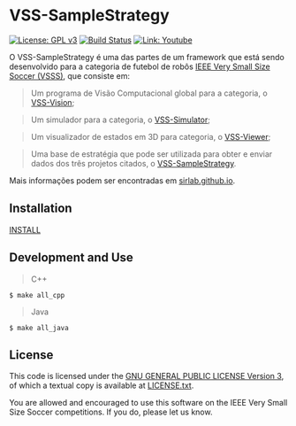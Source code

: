 VSS-SampleStrategy
==================
[![License: GPL v3](https://img.shields.io/badge/License-GPL%20v3-blue.svg)][gpl3]
[![Build Status](https://travis-ci.org/SIRLab/VSS-SampleStrategy.svg?branch=master)][travis]
[![Link: Youtube](https://img.shields.io/badge/Link-Youtube-red.svg)][youtube]

O VSS-SampleStrategy é uma das partes de um framework que está sendo desenvolvido para a categoria de futebol de robôs [IEEE Very Small Size Soccer (VSSS)][vss], que consiste em:

> Um programa de Visão Computacional global para a categoria, o [VSS-Vision][vss-vision];

> Um simulador para a categoria, o [VSS-Simulator][vss-simulator];

> Um visualizador de estados em 3D para categoria, o [VSS-Viewer][vss-viewer];

> Uma base de estratégia que pode ser utilizada para obter e enviar dados dos três projetos citados, o [VSS-SampleStrategy][vss-sample].


Mais informações podem ser encontradas em [sirlab.github.io][sirlab_site].


Installation
------------
[INSTALL][install]


Development and Use
-------------------
> C++ 

```
$ make all_cpp
```
> Java 

```
$ make all_java
```

License
-------

This code is licensed under the [GNU GENERAL PUBLIC LICENSE Version 3][gpl3], of which a textual copy is available at [LICENSE.txt](LICENSE.txt).

You are allowed and encouraged to use this software on the IEEE Very Small Size Soccer competitions.  If you do, please let us know.

[gpl3]: http://www.gnu.org/licenses/gpl-3.0/
[sirface]: https://www.facebook.com/sirlab.faeterj/
[siryou]: https://www.youtube.com/channel/UCLXQhza5oA2EJYsYDbr41ZQ
[sirlink]: https://www.linkedin.com/company/sir-lab
[vss]: http://www.cbrobotica.org/
[protobuf]: https://developers.google.com/protocol-buffers/
[zmq]: http://zeromq.org/
[opencv]: http://opencv.org/
[glfw]: http://www.glfw.org/
[imgui]: https://github.com/ocornut/imgui/
[travis]: https://travis-ci.org/SIRLab/VSS-SampleStrategy
[samplestrategy]: https://github.com/SIRLab/VSS-SampleStrategy
[install]: https://github.com/SIRLab/VSS-SampleStrategy/blob/master/INSTALL.md
[youtube]: https://www.youtube.com/watch?v=qYsNPGvAuME
[vss-vision]: https://github.com/SIRLab/VSS-Vision
[vss-simulator]: https://github.com/SIRLab/VSS-Simulator
[vss-viewer]: https://github.com/SIRLab/VSS-Viewer
[vss-sample]: https://github.com/SIRLab/VSS-SampleStrategy
[sirlab_site]: http://sirlab.github.io/vss.html